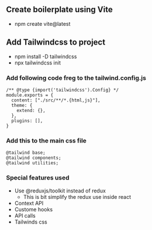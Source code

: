 

## Create boilerplate using Vite
- npm create vite@latest

## Add Tailwindcss to project
- npm install -D tailwindcss
- npx tailwindcss init

### Add following code freg to the tailwind.config.js
```
/** @type {import('tailwindcss').Config} */
module.exports = {
  content: ["./src/**/*.{html,js}"],
  theme: {
    extend: {},
  },
  plugins: [],
}
```

### Add this to the main css file
```
@tailwind base;
@tailwind components;
@tailwind utilities;
```

### Special features used

- Use @reduxjs/toolkit instead of redux
  - This is bit simplify the redux use inside react
- Context API
- Custome hooks
- API calls
- Tailwinds css
